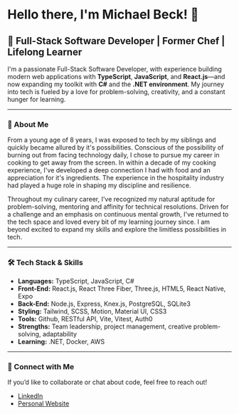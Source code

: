 # Hello there, I'm Michael Beck! 👋

## 🚀 Full-Stack Software Developer | Former Chef | Lifelong Learner

I'm a passionate Full-Stack Software Developer, with experience building modern web applications with **TypeScript**, **JavaScript**, and **React.js**—and now expanding my toolkit with **C#** and the **.NET environment**. My journey into tech is fueled by a love for problem-solving, creativity, and a constant hunger for learning.

---

### 🌟 About Me

From a young age of 8 years, I was exposed to tech by my siblings and quickly became allured by it's possibilities. Conscious of the possibility of burning out from facing technology daily, I chose to pursue my career in cooking to get away from the screen. In within a decade of my cooking experience, I've developed a deep connection I had with food and an appreciation for it's ingredients. The experience in the hospitality industry had played a huge role in shaping my discipline and resilience.

Throughout my culinary career, I've recognized my natural aptitude for problem-solving, mentoring and affinity for technical resolutions. Driven for a challenge and an emphasis on continuous mental growth, I've returned to the tech space and loved every bit of my learning journey since. I am beyond excited to expand my skills and explore the limitless possibilities in tech.

---

### 🛠️ Tech Stack & Skills

- **Languages:** TypeScript, JavaScript, C#
- **Front-End:** React.js, React Three Fiber, Three.js, HTML5, React Native, Expo
- **Back-End:** Node.js, Express, Knex.js, PostgreSQL, SQLite3
- **Styling:** Tailwind, SCSS, Motion, Material UI, CSS3
- **Tools:** Github, RESTful API, Vite, Vitest, Auth0
- **Strengths:** Team leadership, project management, creative problem-solving, adaptability
- **Learning:** .NET, Docker, AWS

---

### 🔗 Connect with Me

If you’d like to collaborate or chat about code, feel free to reach out!

- [LinkedIn](https://www.linkedin.com/in/michaelbecktl/)
- [Personal Website](https://michael.beck.nz/)


<!--
**michaelbecktl/michaelbecktl** is a ✨ _special_ ✨ repository because its `README.md` (this file) appears on your GitHub profile.

Here are some ideas to get you started:

- 🔭 I’m currently working on ...
- 🌱 I’m currently learning ...
- 👯 I’m looking to collaborate on ...
- 🤔 I’m looking for help with ...
- 💬 Ask me about ...
- 📫 How to reach me: ...
- 😄 Pronouns: ...
- ⚡ Fun fact: ...
-->
